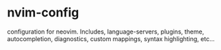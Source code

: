 # nvim-config
configuration for neovim. Includes, language-servers, plugins, theme, autocompletion, diagnostics, custom mappings, syntax highlighting, etc...
